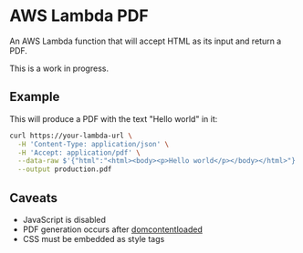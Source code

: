 # AWS Lambda PDF

An AWS Lambda function that will accept HTML as its input and return a PDF.

This is a work in progress.

## Example

This will produce a PDF with the text "Hello world" in it:

```sh
curl https://your-lambda-url \
  -H 'Content-Type: application/json' \
  -H 'Accept: application/pdf' \
  --data-raw $'{"html":"<html><body><p>Hello world</p></body></html>"}' \
  --output production.pdf
```

## Caveats

- JavaScript is disabled
- PDF generation occurs after [domcontentloaded](https://developer.mozilla.org/en-US/docs/Web/API/Document/DOMContentLoaded_event)
- CSS must be embedded as style tags
